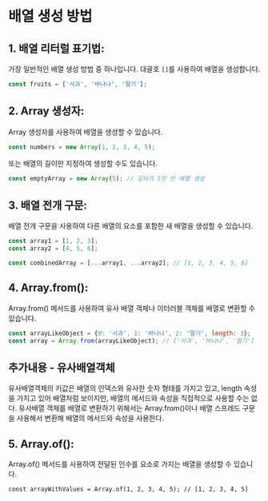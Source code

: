 # 배열 생성 방법

## 1. 배열 리터럴 표기법:
가장 일반적인 배열 생성 방법 중 하나입니다. 대괄호 `[]`를 사용하여 배열을 생성합니다.

```javascript
const fruits = ['사과', '바나나', '딸기'];
```

## 2. Array 생성자:
Array 생성자를 사용하여 배열을 생성할 수 있습니다.

```javascript
const numbers = new Array(1, 2, 3, 4, 5);
```

또는 배열의 길이만 지정하여 생성할 수도 있습니다.

```javascript
const emptyArray = new Array(5); // 길이가 5인 빈 배열 생성
```

## 3. 배열 전개 구문:
배열 전개 구문을 사용하여 다른 배열의 요소를 포함한 새 배열을 생성할 수 있습니다.

```javascript
const array1 = [1, 2, 3];
const array2 = [4, 5, 6];

const combinedArray = [...array1, ...array2]; // [1, 2, 3, 4, 5, 6]
```

## 4. Array.from():
Array.from() 메서드를 사용하여 유사 배열 객체나 이터러블 객체를 배열로 변환할 수 있습니다.

```javascript
const arrayLikeObject = {0: '사과', 1: '바나나', 2: '딸기', length: 3};
const array = Array.from(arrayLikeObject); // ['사과', '바나나', '딸기']
```

## 추가내용 - 유사배열객체
유사배열객체의 키값은 배열의 인덱스와 유사한 숫자 형태를 가지고 있고, length 속성을 가지고 있어 배열처럼 보이지만,
배열의 메서드와 속성을 직접적으로 사용할 수는 없다.
유사배열 객체를 배열로 변환하기 위해서는 Array.from()이나 배열 스프레드 구문을 사용해서 변환해 배열의 메서드와 속성을 사용한다.



## 5. Array.of():
Array.of() 메서드를 사용하여 전달된 인수를 요소로 가지는 배열을 생성할 수 있습니다.
```
const arrayWithValues = Array.of(1, 2, 3, 4, 5); // [1, 2, 3, 4, 5]
```
